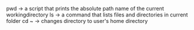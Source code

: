pwd -> a script that prints the absolute path name of the current workingdirectory
ls -> a command that lists files and directories in current folder
cd ~ -> changes directory to user's home directory
